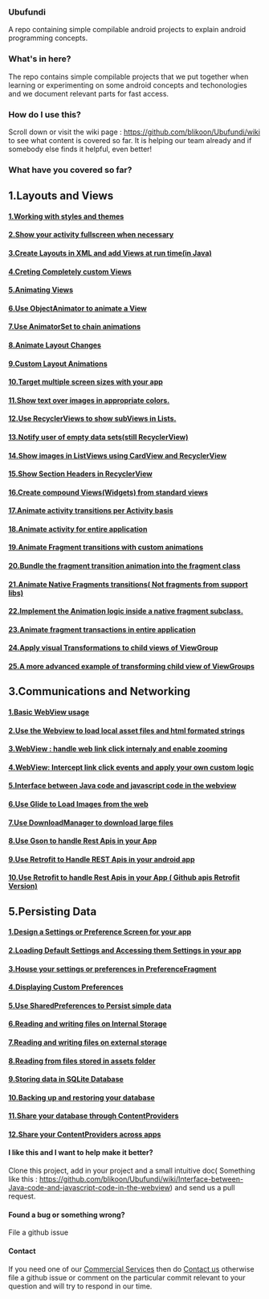 ### Ubufundi
A repo containing simple compilable android projects to explain android programming concepts.

### What's in here?
The repo contains simple compilable projects that we put together when learning or experimenting on some android concepts and techonologies and we document relevant parts for fast access.

### How do I use this?
Scroll down or visit the wiki page : https://github.com/blikoon/Ubufundi/wiki to see what content is covered so far. It is helping our team already and if somebody else finds it helpful, even better!

### What have you covered so far?

## 1.Layouts and Views

#### [1.Working with styles and themes](https://github.com/blikoon/Ubufundi/wiki/Working-with-styles-and-themes)

#### [2.Show your activity fullscreen when necessary](https://github.com/blikoon/Ubufundi/wiki/Show-your-activity-fullscreen-when-necessary)

#### [3.Create Layouts in XML and add Views at run time(in Java)](https://github.com/blikoon/Ubufundi/wiki/Create-Layouts-in-XML-and-add-Views-at-run-time(in-Java))

#### [4.Creting Completely custom Views](https://github.com/blikoon/Ubufundi/wiki/Creting-Completely-custom-Views)

#### [5.Animating Views](https://github.com/blikoon/Ubufundi/wiki/Animating-Views)

#### [6.Use ObjectAnimator to animate a View](https://github.com/blikoon/Ubufundi/wiki/Use-ObjectAnimator-to-animate-a-View)

#### [7.Use AnimatorSet to chain animations](https://github.com/blikoon/Ubufundi/wiki/Use-AnimatorSet-to-chain-animations)

#### [8.Animate Layout Changes](https://github.com/blikoon/Ubufundi/wiki/Animate-Layout-Changes)

#### [9.Custom Layout Animations](https://github.com/blikoon/Ubufundi/wiki/Custom-Layout-Animations)

#### [10.Target multiple screen sizes with your app](https://github.com/blikoon/Ubufundi/wiki/Target-multiple-screen-sizes-with-your-app)

#### [11.Show text over images in appropriate colors.](https://github.com/blikoon/Ubufundi/wiki/Show-text-over-images-in-appropriate-colors.)

#### [12.Use RecyclerViews to show subViews in Lists.](https://github.com/blikoon/Ubufundi/wiki/Use-RecyclerViews-to-show-subViews-in-Lists.)

#### [13.Notify user of empty data sets(still RecyclerView)](https://github.com/blikoon/Ubufundi/wiki/Notify-user-of-empty-data-sets(still-RecyclerView))

#### [14.Show images in ListViews using CardView and RecyclerView](https://github.com/blikoon/Ubufundi/wiki/Show-images-in-ListViews-using-CardView-and-RecyclerView)

#### [15.Show Section Headers in RecyclerView](https://github.com/blikoon/Ubufundi/wiki/Show-Section-Headers-in-RecyclerView)

#### [16.Create compound Views(Widgets) from standard views](https://github.com/blikoon/Ubufundi/wiki/Create-compound-Views(Widgets)-from-standard-views)

#### [17.Animate activity transitions per Activity basis](https://github.com/blikoon/Ubufundi/wiki/Animate-activity-transitions-per-Activity-basis)

#### [18.Animate activity for entire application](https://github.com/blikoon/Ubufundi/wiki/Animate-activity-for-entire-application)

#### [19.Animate Fragment transitions with custom animations](https://github.com/blikoon/Ubufundi/wiki/Animate-Fragment-transitions-with-custom-animations)

#### [20.Bundle the fragment transition animation into the fragment class](https://github.com/blikoon/Ubufundi/wiki/Bundle-the-fragment-transition-animation-into-the-fragment-class)

#### [21.Animate Native Fragments transitions( Not fragments from support libs)](https://github.com/blikoon/Ubufundi/wiki/Animate-Native-Fragments-transitions(-Not-fragments-from-support-libs))

#### [22.Implement the Animation logic inside a native fragment subclass.](https://github.com/blikoon/Ubufundi/wiki/Implement-the-Animation-logic-inside-a-native-fragment-subclass.)

#### [23.Animate fragment transactions in entire application](https://github.com/blikoon/Ubufundi/wiki/Animate-fragment-transactions-in-entire-application)

#### [24.Apply visual Transformations to child views of ViewGroup](https://github.com/blikoon/Ubufundi/wiki/Apply-visual-Transformations-to-child-views-of-ViewGroup)

#### [25.A more advanced example of transforming child view of ViewGroups](https://github.com/blikoon/Ubufundi/wiki/A-more-advanced-example-of-transforming-child-view-of-ViewGroups)


## 3.Communications and Networking

#### [1.Basic WebView usage](https://github.com/blikoon/Ubufundi/wiki/Basic-WebView-usage)

#### [2.Use the Webview to load local asset files and html formated strings](https://github.com/blikoon/Ubufundi/wiki/Use-the-Webview-to-load-local-asset-files-and-html-formated-strings)

#### [3.WebView : handle web link click internaly and enable zooming](https://github.com/blikoon/Ubufundi/wiki/WebView-:-Handle-web-link-click-internaly-and-enable-zooming)

#### [4.WebView: Intercept link click events and apply your own custom logic](https://github.com/blikoon/Ubufundi/wiki/WebView:-Intercept-link-click-events-and-apply-your-own-custom-logic)

#### [5.Interface between Java code and javascript code in the webview](https://github.com/blikoon/Ubufundi/wiki/Interface-between-Java-code-and-javascript-code-in-the-webview)

#### [6.Use Glide to Load Images from the web](https://github.com/blikoon/Ubufundi/wiki/Use-Glide-to-Load-Images-from-the-web)

#### [7.Use DownloadManager to download large files](https://github.com/blikoon/Ubufundi/wiki/Use-DownloadManager-to-download-large-files)

#### [8.Use Gson to handle Rest Apis in your App](https://github.com/blikoon/Ubufundi/wiki/Use-Gson-to-handle-Rest-Apis-in-your-App)

#### [9.Use Retrofit to Handle REST Apis in your android app](https://github.com/blikoon/Ubufundi/wiki/Use-Retrofit-to-Handle-REST-Apis-in-your-android-app)

#### [10.Use Retrofit to handle Rest Apis in your App ( Github apis Retrofit Version)](https://github.com/blikoon/Ubufundi/wiki/Use-Retrofit-to-handle-Rest-Apis-in-your-App-(-Github-apis-Retrofit-Version))


## 5.Persisting Data

#### [1.Design a Settings or Preference Screen for your app](https://github.com/blikoon/Ubufundi/wiki/Design-a-Settings-or-Preference-Screen-for-your-app)

#### [2.Loading Default Settings and Accessing them Settings in your app](https://github.com/blikoon/Ubufundi/wiki/Loading-Default-Settings-and-accessing-them-Settings-in-your-app)

#### [3.House your settings or preferences in PreferenceFragment](https://github.com/blikoon/Ubufundi/wiki/House-your-settings-or-preferences-in-PreferenceFragment)

#### [4.Displaying Custom Preferences](https://github.com/blikoon/Ubufundi/wiki/Displaying-Custom-Preferences)

#### [5.Use SharedPreferences to Persist simple data](https://github.com/blikoon/Ubufundi/wiki/Use-SharedPreferences-to-Persist-simple-data)

#### [6.Reading and writing files on Internal Storage](https://github.com/blikoon/Ubufundi/wiki/Reading-and-writing-files-on-Internal-storage)

#### [7.Reading and writing files on external storage](https://github.com/blikoon/Ubufundi/wiki/Reading-and-writing-files-on-external-storage)

#### [8.Reading  from  files stored in assets folder](https://github.com/blikoon/Ubufundi/wiki/Reading-and-writing-from-files-stored-in-assets-folder)

#### [9.Storing data in SQLite Database](https://github.com/blikoon/Ubufundi/wiki/Storing-data-in-SQLite-Database)

#### [10.Backing up and restoring your database](https://github.com/blikoon/Ubufundi/wiki/Backing-up-and-restoring-your-database)

#### [11.Share your database through ContentProviders](https://github.com/blikoon/Ubufundi/wiki/Share-your-database-through-ContentProviders)

#### [12.Share your ContentProviders across apps](https://github.com/blikoon/Ubufundi/wiki/Share-your-ContentProviders-across-apps)



#### I like this and I want to help make it better?
Clone this project, add in your project and a small intuitive doc( Something like this : https://github.com/blikoon/Ubufundi/wiki/Interface-between-Java-code-and-javascript-code-in-the-webview) and send us a pull request.

#### Found a bug or something wrong?
File a github issue

#### Contact
If you need one of our [Commercial Services](http://www.blikoontech.com/services) then do [Contact us](http://www.blikoontech.com/contact) otherwise file a github issue or comment on the particular commit relevant to your question and will try to respond in our time.
